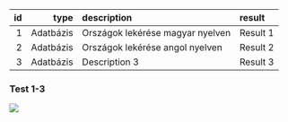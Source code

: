 | id  | type        | description                            | result       |
|----:|------------:|:---------------------------------------|:-------------|
| 1   | Adatbázis   | Országok lekérése magyar nyelven       | Result 1     |
| 2   | Adatbázis   | Országok lekérése angol nyelven        | Result 2     |
| 3   | Adatbázis   | Description 3                          | Result 3     |


### Test 1-3

![](../../kepek/teszt/tomi/1.png)
